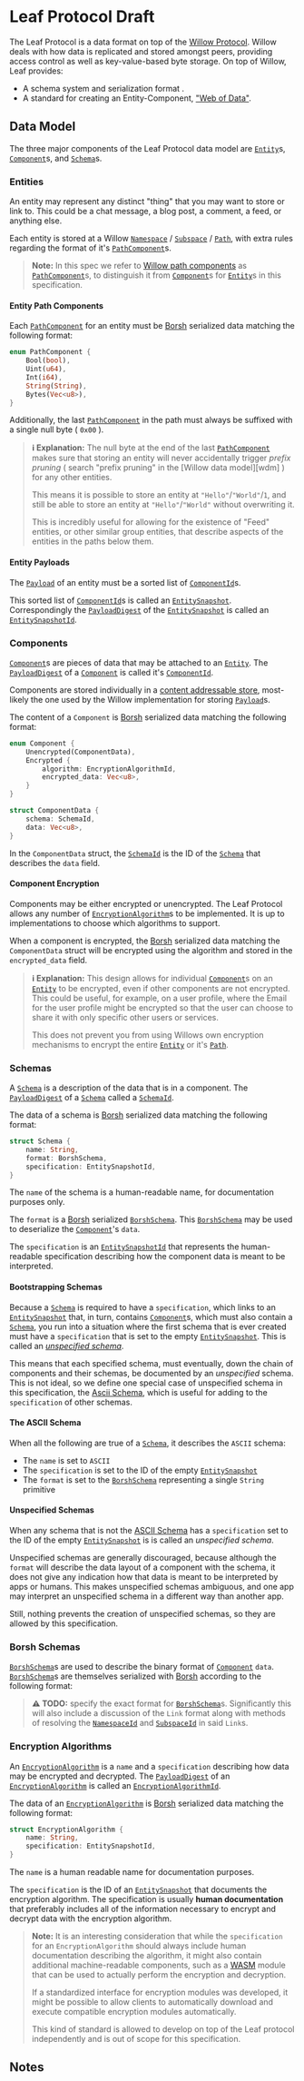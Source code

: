 # Leaf Protocol Draft

The Leaf Protocol is a data format on top of the [Willow Protocol][willow]. Willow deals with how data is replicated and stored amongst peers, providing access control as well as key-value-based byte storage. On top of Willow, Leaf provides:

- A schema system and serialization format .
- A standard for creating an Entity-Component, ["Web of Data"][wod].

[willow]: https://willowprotocol.org/specs/index.html#specifications
[wod]: https://zicklag.katharos.group/blog/a-web-of-data/

<!-- > **Note:** The current tech prototype for the leaf protocol, [Weird], is built on [Iroh], which is still catching up to the latest version of the Willow protocol. I ( `@zicklag` ) am still catching up on some of the later details on the Willow protocol, so some of this may need to be refined and updated. -->

[Weird]: https://github.com/commune-os/weird/
[Iroh]: https://github.com/n0-computer/iroh

## Data Model

The three major components of the Leaf Protocol data model are [`Entity`]s, [`Component`]s, and [`Schema`]s.

### Entities

An entity may represent any distinct "thing" that you may want to store or link to. This could be a chat message, a blog post, a comment, a feed, or anything else.

Each entity is stored at a Willow [`Namespace`][`NamespaceId`] / [`Subspace`][`SubspaceId`] / [`Path`], with extra rules regarding the format of it's [`PathComponent`]s.

> **Note:** In this spec we refer to [Willow path components][`PathComponent`] as [`PathComponent`]s, to distinguish it from [`Component`][`Component`]s for [`Entity`]s in this specification.

[`NamespaceId`]: https://willowprotocol.org/specs/data-model/index.html#NamespaceId
[`SubspaceId`]: https://willowprotocol.org/specs/data-model/index.html#SubspaceId

#### Entity Path Components

Each [`PathComponent`] for an entity must be [Borsh] serialized data matching the following format:

```rust
enum PathComponent {
    Bool(bool),
    Uint(u64),
    Int(i64),
    String(String),
    Bytes(Vec<u8>),
}
```

Additionally, the last [`PathComponent`] in the path must always be suffixed with a single null byte ( `0x00` ).

> **ℹ️ Explanation:** The null byte at the end of the last [`PathComponent`] makes sure that storing an entity will never accidentally trigger _prefix pruning_ ( search "prefix pruning" in the [Willow data model][wdm] ) for any other entities.
>
> This means it is possible to store an entity at `"Hello"`/`"World"`/`1`, and still be able to store an entity at `"Hello"`/`"World"` without overwriting it.
>
> This is incredibly useful for allowing for the existence of "Feed" entities, or other similar group entities, that describe aspects of the entities in the paths below them.

[`Path`]: https://willowprotocol.org/specs/data-model/index.html#Path
[`PathComponent`]: https://willowprotocol.org/specs/data-model/index.html#Component
[`Entity`]: #entities
[Borsh]: https://borsh.io/

#### Entity Payloads

The [`Payload`] of an entity must be a sorted list of [`ComponentId`]s.

This sorted list of [`ComponentId`]s is called an <a id="EntitySnapshot" href="#EntitySnapshot">`EntitySnapshot`</a>.
Correspondingly the [`PayloadDigest`] of the [`EntitySnapshot`] is called an <a id="EntitySnapshotId" href="#EntitySnapshotId">`EntitySnapshotId`</a>.

[`EntitySnapshot`]: #EntitySnapshot
[`EntitySnapshotId`]: #EntitySnapshotId
[`Payload`]: https://willowprotocol.org/specs/data-model/index.html#Payload
[`PayloadDigest`]: https://willowprotocol.org/specs/data-model/index.html#PayloadDigest

### Components

[`Component`]s are pieces of data that may be attached to an [`Entity`]. The [`PayloadDigest`] of a [`Component`] is called it's <a id="ComponentId" href="#ComponentId">`ComponentId`</a>.

Components are stored individually in a [content addressable store][`PayloadDigest`], most-likely the one used by the Willow implementation for storing [`Payload`]s.

The content of a `Component` is [Borsh] serialized data matching the following format:

```rust
enum Component {
    Unencrypted(ComponentData),
    Encrypted {
        algorithm: EncryptionAlgorithmId,
        encrypted_data: Vec<u8>,
    }
}

struct ComponentData {
    schema: SchemaId,
    data: Vec<u8>,
}
```

In the `ComponentData` struct, the [`SchemaId`] is the ID of the [`Schema`] that describes the
`data` field.

#### Component Encryption

Components may be either encrypted or unencrypted. The Leaf Protocol allows any number of [`EncryptionAlgorithm`]s to be implemented. It is up to implementations to choose which algorithms to support.

When a component is encrypted, the [Borsh] serialized data matching the `ComponentData` struct will be encrypted using the algorithm and stored in the `encrypted_data` field.

[`Component`]: #components
[`ComponentId`]: #ComponentId

> **ℹ️ Explanation:** This design allows for individual [`Component`]s on an [`Entity`] to be encrypted, even if other components are not encrypted. This could be useful, for example, on a user profile, where the Email for the user profile might be encrypted so that the user can choose to share it with only specific other users or services.
>
> This does not prevent you from using Willows own encryption mechanisms to encrypt the entire [`Entity`] or it's [`Path`]. 

### Schemas

A [`Schema`] is a description of the data  that is in a component. The [`PayloadDigest`] of a [`Schema`] called a <a id="SchemaId" href="#SchemaId">`SchemaId`</a>.

The data of a schema is [Borsh] serialized data matching the following format:

```rust
struct Schema {
    name: String,
    format: BorshSchema,
    specification: EntitySnapshotId,
}
```

The `name` of the schema is a human-readable name, for documentation purposes only.

The `format` is a [Borsh] serialized [`BorshSchema`]. This [`BorshSchema`] may be used to deserialize the [`Component`]'s `data`.

The `specification` is an [`EntitySnapshotId`] that represents the human-readable specification describing how the component data is meant to be interpreted.

#### Bootstrapping Schemas

Because a [`Schema`] is required to have a `specification`, which links to an [`EntitySnapshot`] that, in turn, contains [`Component`]s, which must also contain a [`Schema`], you run into a situation where the first schema that is ever created must have a `specification` that is set to the empty [`EntitySnapshot`]. This is called an [_unspecified schema_](#unspecified-schemas).

This means that each specified schema, must eventually, down the chain of components and their schemas, be documented by an _unspecified_ schema. This is not ideal, so we define one special case of unspecified schema in this specification, the [Ascii Schema](#the-ascii-schema), which is useful for adding to the `specification` of other schemas.

#### The ASCII Schema

When all the following are true of a [`Schema`], it describes the `ASCII` schema:

- The `name` is set to `ASCII`
- The `specification` is set to the ID of the empty [`EntitySnapshot`]
- The `format` is set to the [`BorshSchema`] representing a single `String` primitive

#### Unspecified Schemas

When any schema that is not the [ASCII Schema](#the-ascii-schema) has a `specification` set to the ID of the empty [`EntitySnapshot`] is is called an _unspecified schema_.

Unspecified schemas are generally discouraged, because although the `format` will describe the data layout of a component with the schema, it does not give any indication how that data is meant to be interpreted by apps or humans. This makes unspecified schemas ambiguous, and one app may interpret an unspecified schema in a different way than another app.

Still, nothing prevents the creation of unspecified schemas, so they are allowed by this specification.

[`Schema`]: #schemas
[`SchemaId`]: #SchemaId
[ASCII]: https://en.wikipedia.org/wiki/ASCII

### Borsh Schemas

[`BorshSchema`]s are used to describe the binary format of [`Component`] `data`. [`BorshSchema`]s are themselves serialized with [Borsh] according to the following format:

> **⚠️ TODO:** specify the exact format for [`BorshSchema`]s. Significantly this will also include a discussion of the `Link` format along with methods of resolving the [`NamespaceId`] and [`SubspaceId`] in said `Link`s.

[`BorshSchema`]: #borsh-schemas

### Encryption Algorithms

An [`EncryptionAlgorithm`] is a `name` and a `specification` describing how data may be encrypted and decrypted. The [`PayloadDigest`] of an [`EncryptionAlgorithm`] is called an <a id="EncryptionAlgorithmId" href="#EncryptionAlgorithmId">`EncryptionAlgorithmId`</a>.

The data of an [`EncryptionAlgorithm`] is [Borsh] serialized data matching the following format:

```rust
struct EncryptionAlgorithm {
    name: String,
    specification: EntitySnapshotId,
}
```

The `name` is a human readable name for documentation purposes.

The `specification` is the ID of an [`EntitySnapshot`] that documents the encryption algorithm. The specification is usually **human documentation** that preferably includes all of the information necessary to encrypt and decrypt data with the encryption algorithm.

> **Note:** It is an interesting consideration that while the `specification` for an `EncryptionAlgorithm` should always include human documentation describing the algorithm, it might also contain additional machine-readable components, such as a [WASM] module that can be used to actually perform the encryption and decryption.
> 
> If a standardized interface for encryption modules was developed, it might be possible to allow clients to automatically download and execute compatible encryption modules automatically.
>
> This kind of standard is allowed to develop on top of the Leaf protocol independently and is out of scope for this specification.

[WASM]: https://webassembly.org/
[`EncryptionAlgorithm`]: #encryption-algorithms

## Notes